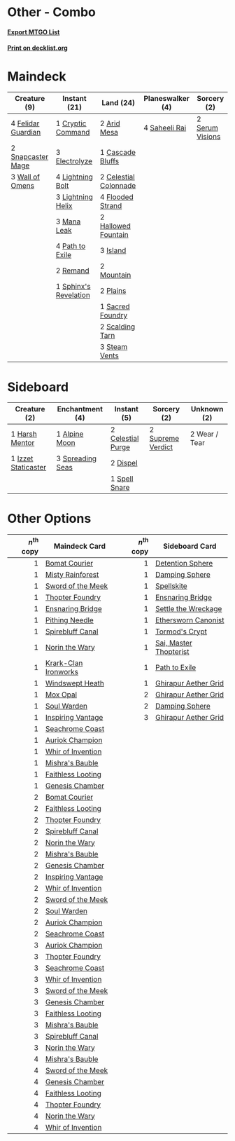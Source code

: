 # Other - Combo

#### [Export MTGO List](../collection/Other%20-%20Combo/Other%20-%20Combo.txt)
#### [Print on decklist.org](http://decklist.org/?deckmain=2%09Arid%20Mesa%0A1%09Cascade%20Bluffs%0A2%09Celestial%20Colonnade%0A1%09Cryptic%20Command%0A3%09Electrolyze%0A4%09Felidar%20Guardian%0A4%09Flooded%20Strand%0A2%09Hallowed%20Fountain%0A3%09Island%0A4%09Lightning%20Bolt%0A3%09Lightning%20Helix%0A3%09Mana%20Leak%0A2%09Mountain%0A4%09Path%20to%20Exile%0A2%09Plains%0A2%09Remand%0A1%09Sacred%20Foundry%0A4%09Saheeli%20Rai%0A2%09Scalding%20Tarn%0A2%09Serum%20Visions%0A2%09Snapcaster%20Mage%0A1%09Sphinx's%20Revelation%0A3%09Steam%20Vents%0A3%09Wall%20of%20Omens&deckside=1%09Alpine%20Moon%0A2%09Celestial%20Purge%0A2%09Dispel%0A1%09Harsh%20Mentor%0A1%09Izzet%20Staticaster%0A1%09Spell%20Snare%0A3%09Spreading%20Seas%0A2%09Supreme%20Verdict%0A2%09Wear%20/%20Tear)
# Maindeck

|                                        Creature (9)                                         |                                          Instant (21)                                          |                                           Land (24)                                            |                                    Planeswalker (4)                                    |                                       Sorcery (2)                                        |
|---------------------------------------------------------------------------------------------|------------------------------------------------------------------------------------------------|------------------------------------------------------------------------------------------------|----------------------------------------------------------------------------------------|------------------------------------------------------------------------------------------|
|4 [Felidar Guardian](http://gatherer.wizards.com/Pages/Card/Details.aspx?multiverseid=423686)|1 [Cryptic Command](http://gatherer.wizards.com/Pages/Card/Details.aspx?multiverseid=370439)    |2 [Arid Mesa](http://gatherer.wizards.com/Pages/Card/Details.aspx?multiverseid=426054)          |4 [Saheeli Rai](http://gatherer.wizards.com/Pages/Card/Details.aspx?multiverseid=417759)|2 [Serum Visions](http://gatherer.wizards.com/Pages/Card/Details.aspx?multiverseid=425874)|
|2 [Snapcaster Mage](http://gatherer.wizards.com/Pages/Card/Details.aspx?multiverseid=425875) |3 [Electrolyze](http://gatherer.wizards.com/Pages/Card/Details.aspx?multiverseid=370376)        |1 [Cascade Bluffs](http://gatherer.wizards.com/Pages/Card/Details.aspx?multiverseid=442226)     |                                                                                        |                                                                                          |
|3 [Wall of Omens](http://gatherer.wizards.com/Pages/Card/Details.aspx?multiverseid=413576)   |4 [Lightning Bolt](http://gatherer.wizards.com/Pages/Card/Details.aspx?multiverseid=234704)     |2 [Celestial Colonnade](http://gatherer.wizards.com/Pages/Card/Details.aspx?multiverseid=177545)|                                                                                        |                                                                                          |
|                                                                                             |3 [Lightning Helix](http://gatherer.wizards.com/Pages/Card/Details.aspx?multiverseid=205361)    |4 [Flooded Strand](http://gatherer.wizards.com/Pages/Card/Details.aspx?multiverseid=405098)     |                                                                                        |                                                                                          |
|                                                                                             |3 [Mana Leak](http://gatherer.wizards.com/Pages/Card/Details.aspx?multiverseid=397773)          |2 [Hallowed Fountain](http://gatherer.wizards.com/Pages/Card/Details.aspx?multiverseid=405100)  |                                                                                        |                                                                                          |
|                                                                                             |4 [Path to Exile](http://gatherer.wizards.com/Pages/Card/Details.aspx?multiverseid=370408)      |3 [Island](http://gatherer.wizards.com/Pages/Card/Details.aspx?multiverseid=439602)             |                                                                                        |                                                                                          |
|                                                                                             |2 [Remand](http://gatherer.wizards.com/Pages/Card/Details.aspx?multiverseid=397881)             |2 [Mountain](http://gatherer.wizards.com/Pages/Card/Details.aspx?multiverseid=439604)           |                                                                                        |                                                                                          |
|                                                                                             |1 [Sphinx's Revelation](http://gatherer.wizards.com/Pages/Card/Details.aspx?multiverseid=426012)|2 [Plains](http://gatherer.wizards.com/Pages/Card/Details.aspx?multiverseid=439601)             |                                                                                        |                                                                                          |
|                                                                                             |                                                                                                |1 [Sacred Foundry](http://gatherer.wizards.com/Pages/Card/Details.aspx?multiverseid=405106)     |                                                                                        |                                                                                          |
|                                                                                             |                                                                                                |2 [Scalding Tarn](http://gatherer.wizards.com/Pages/Card/Details.aspx?multiverseid=426069)      |                                                                                        |                                                                                          |
|                                                                                             |                                                                                                |3 [Steam Vents](http://gatherer.wizards.com/Pages/Card/Details.aspx?multiverseid=405109)        |                                                                                        |                                                                                          |


# Sideboard

|                                         Creature (2)                                         |                                      Enchantment (4)                                      |                                        Instant (5)                                         |                                        Sorcery (2)                                         | Unknown (2) |
|----------------------------------------------------------------------------------------------|-------------------------------------------------------------------------------------------|--------------------------------------------------------------------------------------------|--------------------------------------------------------------------------------------------|-------------|
|1 [Harsh Mentor](http://gatherer.wizards.com/Pages/Card/Details.aspx?multiverseid=426837)     |1 [Alpine Moon](http://gatherer.wizards.com/Pages/Card/Details.aspx?multiverseid=447264)   |2 [Celestial Purge](http://gatherer.wizards.com/Pages/Card/Details.aspx?multiverseid=397699)|2 [Supreme Verdict](http://gatherer.wizards.com/Pages/Card/Details.aspx?multiverseid=438776)|2 Wear / Tear|
|1 [Izzet Staticaster](http://gatherer.wizards.com/Pages/Card/Details.aspx?multiverseid=253638)|3 [Spreading Seas](http://gatherer.wizards.com/Pages/Card/Details.aspx?multiverseid=190405)|2 [Dispel](http://gatherer.wizards.com/Pages/Card/Details.aspx?multiverseid=201562)         |                                                                                            |             |
|                                                                                              |                                                                                           |1 [Spell Snare](http://gatherer.wizards.com/Pages/Card/Details.aspx?multiverseid=370447)    |                                                                                            |             |


# Other Options

|*n*<sup>th</sup> copy|                                        Maindeck Card                                         |*n*<sup>th</sup> copy|                                         Sideboard Card                                          |
|--------------------:|----------------------------------------------------------------------------------------------|--------------------:|-------------------------------------------------------------------------------------------------|
|                    1|[Bomat Courier](http://gatherer.wizards.com/Pages/Card/Details.aspx?multiverseid=417772)      |                    1|[Detention Sphere](http://gatherer.wizards.com/Pages/Card/Details.aspx?multiverseid=270356)      |
|                    1|[Misty Rainforest](http://gatherer.wizards.com/Pages/Card/Details.aspx?multiverseid=426065)   |                    1|[Damping Sphere](http://gatherer.wizards.com/Pages/Card/Details.aspx?multiverseid=443101)        |
|                    1|[Sword of the Meek](http://gatherer.wizards.com/Pages/Card/Details.aspx?multiverseid=126215)  |                    1|[Spellskite](http://gatherer.wizards.com/Pages/Card/Details.aspx?multiverseid=397743)            |
|                    1|[Thopter Foundry](http://gatherer.wizards.com/Pages/Card/Details.aspx?multiverseid=420854)    |                    1|[Ensnaring Bridge](http://gatherer.wizards.com/Pages/Card/Details.aspx?multiverseid=442213)      |
|                    1|[Ensnaring Bridge](http://gatherer.wizards.com/Pages/Card/Details.aspx?multiverseid=442213)   |                    1|[Settle the Wreckage](http://gatherer.wizards.com/Pages/Card/Details.aspx?multiverseid=435186)   |
|                    1|[Pithing Needle](http://gatherer.wizards.com/Pages/Card/Details.aspx?multiverseid=425815)     |                    1|[Ethersworn Canonist](http://gatherer.wizards.com/Pages/Card/Details.aspx?multiverseid=370504)   |
|                    1|[Spirebluff Canal](http://gatherer.wizards.com/Pages/Card/Details.aspx?multiverseid=417822)   |                    1|[Tormod's Crypt](http://gatherer.wizards.com/Pages/Card/Details.aspx?multiverseid=389723)        |
|                    1|[Norin the Wary](http://gatherer.wizards.com/Pages/Card/Details.aspx?multiverseid=113512)     |                    1|[Sai, Master Thopterist](http://gatherer.wizards.com/Pages/Card/Details.aspx?multiverseid=447205)|
|                    1|[Krark-Clan Ironworks](http://gatherer.wizards.com/Pages/Card/Details.aspx?multiverseid=51633)|                    1|[Path to Exile](http://gatherer.wizards.com/Pages/Card/Details.aspx?multiverseid=370408)         |
|                    1|[Windswept Heath](http://gatherer.wizards.com/Pages/Card/Details.aspx?multiverseid=405115)    |                    1|[Ghirapur Aether Grid](http://gatherer.wizards.com/Pages/Card/Details.aspx?multiverseid=398517)  |
|                    1|[Mox Opal](http://gatherer.wizards.com/Pages/Card/Details.aspx?multiverseid=397719)           |                    2|[Ghirapur Aether Grid](http://gatherer.wizards.com/Pages/Card/Details.aspx?multiverseid=398517)  |
|                    1|[Soul Warden](http://gatherer.wizards.com/Pages/Card/Details.aspx?multiverseid=205351)        |                    2|[Damping Sphere](http://gatherer.wizards.com/Pages/Card/Details.aspx?multiverseid=443101)        |
|                    1|[Inspiring Vantage](http://gatherer.wizards.com/Pages/Card/Details.aspx?multiverseid=417819)  |                    3|[Ghirapur Aether Grid](http://gatherer.wizards.com/Pages/Card/Details.aspx?multiverseid=398517)  |
|                    1|[Seachrome Coast](http://gatherer.wizards.com/Pages/Card/Details.aspx?multiverseid=209399)    |                     |                                                                                                 |
|                    1|[Auriok Champion](http://gatherer.wizards.com/Pages/Card/Details.aspx?multiverseid=438575)    |                     |                                                                                                 |
|                    1|[Whir of Invention](http://gatherer.wizards.com/Pages/Card/Details.aspx?multiverseid=423716)  |                     |                                                                                                 |
|                    1|[Mishra's Bauble](http://gatherer.wizards.com/Pages/Card/Details.aspx?multiverseid=438787)    |                     |                                                                                                 |
|                    1|[Faithless Looting](http://gatherer.wizards.com/Pages/Card/Details.aspx?multiverseid=413670)  |                     |                                                                                                 |
|                    1|[Genesis Chamber](http://gatherer.wizards.com/Pages/Card/Details.aspx?multiverseid=46160)     |                     |                                                                                                 |
|                    2|[Bomat Courier](http://gatherer.wizards.com/Pages/Card/Details.aspx?multiverseid=417772)      |                     |                                                                                                 |
|                    2|[Faithless Looting](http://gatherer.wizards.com/Pages/Card/Details.aspx?multiverseid=413670)  |                     |                                                                                                 |
|                    2|[Thopter Foundry](http://gatherer.wizards.com/Pages/Card/Details.aspx?multiverseid=420854)    |                     |                                                                                                 |
|                    2|[Spirebluff Canal](http://gatherer.wizards.com/Pages/Card/Details.aspx?multiverseid=417822)   |                     |                                                                                                 |
|                    2|[Norin the Wary](http://gatherer.wizards.com/Pages/Card/Details.aspx?multiverseid=113512)     |                     |                                                                                                 |
|                    2|[Mishra's Bauble](http://gatherer.wizards.com/Pages/Card/Details.aspx?multiverseid=438787)    |                     |                                                                                                 |
|                    2|[Genesis Chamber](http://gatherer.wizards.com/Pages/Card/Details.aspx?multiverseid=46160)     |                     |                                                                                                 |
|                    2|[Inspiring Vantage](http://gatherer.wizards.com/Pages/Card/Details.aspx?multiverseid=417819)  |                     |                                                                                                 |
|                    2|[Whir of Invention](http://gatherer.wizards.com/Pages/Card/Details.aspx?multiverseid=423716)  |                     |                                                                                                 |
|                    2|[Sword of the Meek](http://gatherer.wizards.com/Pages/Card/Details.aspx?multiverseid=126215)  |                     |                                                                                                 |
|                    2|[Soul Warden](http://gatherer.wizards.com/Pages/Card/Details.aspx?multiverseid=205351)        |                     |                                                                                                 |
|                    2|[Auriok Champion](http://gatherer.wizards.com/Pages/Card/Details.aspx?multiverseid=438575)    |                     |                                                                                                 |
|                    2|[Seachrome Coast](http://gatherer.wizards.com/Pages/Card/Details.aspx?multiverseid=209399)    |                     |                                                                                                 |
|                    3|[Auriok Champion](http://gatherer.wizards.com/Pages/Card/Details.aspx?multiverseid=438575)    |                     |                                                                                                 |
|                    3|[Thopter Foundry](http://gatherer.wizards.com/Pages/Card/Details.aspx?multiverseid=420854)    |                     |                                                                                                 |
|                    3|[Seachrome Coast](http://gatherer.wizards.com/Pages/Card/Details.aspx?multiverseid=209399)    |                     |                                                                                                 |
|                    3|[Whir of Invention](http://gatherer.wizards.com/Pages/Card/Details.aspx?multiverseid=423716)  |                     |                                                                                                 |
|                    3|[Sword of the Meek](http://gatherer.wizards.com/Pages/Card/Details.aspx?multiverseid=126215)  |                     |                                                                                                 |
|                    3|[Genesis Chamber](http://gatherer.wizards.com/Pages/Card/Details.aspx?multiverseid=46160)     |                     |                                                                                                 |
|                    3|[Faithless Looting](http://gatherer.wizards.com/Pages/Card/Details.aspx?multiverseid=413670)  |                     |                                                                                                 |
|                    3|[Mishra's Bauble](http://gatherer.wizards.com/Pages/Card/Details.aspx?multiverseid=438787)    |                     |                                                                                                 |
|                    3|[Spirebluff Canal](http://gatherer.wizards.com/Pages/Card/Details.aspx?multiverseid=417822)   |                     |                                                                                                 |
|                    3|[Norin the Wary](http://gatherer.wizards.com/Pages/Card/Details.aspx?multiverseid=113512)     |                     |                                                                                                 |
|                    4|[Mishra's Bauble](http://gatherer.wizards.com/Pages/Card/Details.aspx?multiverseid=438787)    |                     |                                                                                                 |
|                    4|[Sword of the Meek](http://gatherer.wizards.com/Pages/Card/Details.aspx?multiverseid=126215)  |                     |                                                                                                 |
|                    4|[Genesis Chamber](http://gatherer.wizards.com/Pages/Card/Details.aspx?multiverseid=46160)     |                     |                                                                                                 |
|                    4|[Faithless Looting](http://gatherer.wizards.com/Pages/Card/Details.aspx?multiverseid=413670)  |                     |                                                                                                 |
|                    4|[Thopter Foundry](http://gatherer.wizards.com/Pages/Card/Details.aspx?multiverseid=420854)    |                     |                                                                                                 |
|                    4|[Norin the Wary](http://gatherer.wizards.com/Pages/Card/Details.aspx?multiverseid=113512)     |                     |                                                                                                 |
|                    4|[Whir of Invention](http://gatherer.wizards.com/Pages/Card/Details.aspx?multiverseid=423716)  |                     |                                                                                                 |

